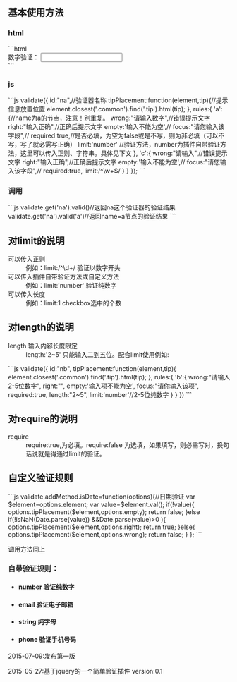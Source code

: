 <h2>基本使用方法</h2>
<h3>html</h3>
```html
<div class="form-group common">
	<label>数字验证：</label>
	<input type="text" name='a' class='form-control' >
	<div class="tip"></div>
</div>
```
<h3>js</h3>
```js
validate({
	id:"na",//验证器名称
	tipPlacement:function(element,tip){//提示信息放置位置
		element.closest('.common').find('.tip').html(tip);
	},
	rules:{
		'a':{//name为a的节点，注意！别重复。
			wrong:"请输入数字",//错误提示文字
			right:"输入正确",//正确后提示文字
			empty:'输入不能为空',//
			focus:"请您输入该字段",//
			required:true,//是否必填，为空为false或是不写，则为非必填（可以不写，写了就必需写正确）
			limit:'number' //验证方法，number为插件自带验证方法，这里可以传入正则、字符串。具体见下文
		},
		'c':{
			wrong:"请输入",//错误提示文字
			right:"输入正确",//正确后提示文字
			empty:'输入不能为空',//
			focus:"请您输入该字段",//
			required:true,
			limit:/^\w+$/
		}
	}
});
```
<h3>调用</h3>
```js
validate.get('na').valid()//返回na这个验证器的验证结果
validate.get('na').valid('a')//返回name=a节点的验证结果
```
<h2>对limit的说明</h2>
<dl>
	<dt>可以传入正则</dt>
	<dd>例如：limit:/^\d+/ 验证以数字开头</dd>
	<dt>可以传入插件自带验证方法或自定义方法</dt>
	<dd>例如：limit:'number' 验证纯数字</dd>
	<dt>可以传入长度</dt>
	<dd>例如：limit:1 checkbox选中的个数</dd>
</dl>
<h2>对length的说明</h2>
<dl>
	<dt>length 输入内容长度限定</dt>
	<dd>length:'2~5' 只能输入二到五位。配合limit使用例如:</dd>
</dl>
```js
	validate({
		id:"nb",
		tipPlacement:function(element,tip){
			element.closest('.common').find('.tip').html(tip);
		},
		rules:{
			'b':{
				wrong:"请输入2-5位数字",
				right:"",
				empty:'输入项不能为空',
				focus:"请你输入该项",
				required:true,
				length:"2~5",
				limit:'number'//2-5位纯数字
			}
		}
	})
```
<h2>对require的说明</h2>
<dl>
	<dt>require</dt>
	<dd>require:true,为必填。require:false 为选填，如果填写，则必需写对，换句话说就是得通过limit的验证。</dd>
</dl>
<h2>自定义验证规则</h2>
```js
validate.addMethod.isDate=function(options){//日期验证
	var $element=options.element;
	var value=$element.val();
	if(!value){
		options.tipPlacement($element,options.empty);
		return false;
	}else if(!isNaN(Date.parse(value)) &&Date.parse(value)>0 ){
		options.tipPlacement($element,options.right);
		return true;
	}else{
		options.tipPlacement($element,options.wrong);
		return false;
	}
};
```
<p>调用方法同上</p>
<h3>自带验证规则：</h3>
<ul>
	<li>
		<h4 class='tit'>number 验证纯数字</h4>
	</li>
	<li>
		<h4 class='tit'>email  验证电子邮箱</h4>
	</li>
	<li>
		<h4 class='tit'>string  纯字母</h4>
	</li>
	<li>
		<h4 class='tit'>phone  验证手机号码</h4>
	</li>
</ul>
<p>2015-07-09:发布第一版</p>
<p>2015-05-27:基于jquery的一个简单验证插件 version:0.1</p>
